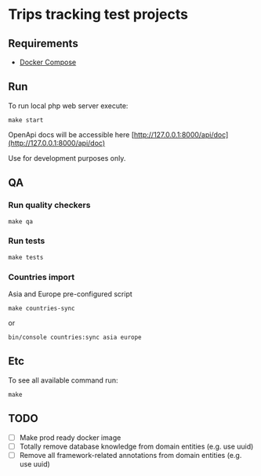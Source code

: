 # Trips tracking test projects

## Requirements
- [Docker Compose](https://docs.docker.com/compose/install/)

## Run

To run local php web server execute:
```
make start
```
OpenApi docs will be accessible here [http://127.0.0.1:8000/api/doc](http://127.0.0.1:8000/api/doc)

Use for development purposes only.

## QA

### Run quality checkers
```
make qa
```

### Run tests
```
make tests
```

### Countries import

Asia and Europe pre-configured script
```
make countries-sync
```
or
```
bin/console countries:sync asia europe
```

## Etc
To see all available command run:
```
make
```

## TODO
- [ ] Make prod ready docker image
- [ ] Totally remove database knowledge from domain entities (e.g. use uuid)
- [ ] Remove all framework-related annotations from domain entities (e.g. use uuid)
